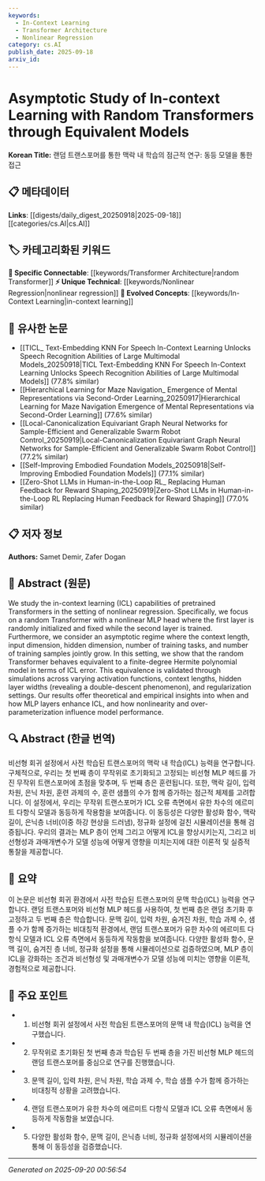 ```yaml
---
keywords:
  - In-Context Learning
  - Transformer Architecture
  - Nonlinear Regression
category: cs.AI
publish_date: 2025-09-18
arxiv_id:
---
```


<!-- KEYWORD_LINKING_METADATA:
{
  "processed_timestamp": "2025-09-22 22:39:15.769994",
  "vocabulary_version": "1.0",
  "selected_keywords": [
    "In-Context Learning",
    "Transformer Architecture",
    "Nonlinear Regression"
  ],
  "rejected_keywords": [
    "Hermite Polynomial Model"
  ],
  "similarity_scores": {
    "In-Context Learning": 0.9,
    "Transformer Architecture": 0.85,
    "Nonlinear Regression": 0.7
  },
  "extraction_method": "AI_prompt_based",
  "budget_applied": true
}
-->

# Asymptotic Study of In-context Learning with Random Transformers through Equivalent Models

**Korean Title:** 랜덤 트랜스포머를 통한 맥락 내 학습의 점근적 연구: 동등 모델을 통한 접근

## 📋 메타데이터

**Links**: [[digests/daily_digest_20250918|2025-09-18]]     [[categories/cs.AI|cs.AI]]

## 🏷️ 카테고리화된 키워드
**🔗 Specific Connectable**: [[keywords/Transformer Architecture|random Transformer]]
**⚡ Unique Technical**: [[keywords/Nonlinear Regression|nonlinear regression]]
**🚀 Evolved Concepts**: [[keywords/In-Context Learning|in-context learning]]

## 🔗 유사한 논문
- [[TICL_ Text-Embedding KNN For Speech In-Context Learning Unlocks Speech Recognition Abilities of Large Multimodal Models_20250918|TICL Text-Embedding KNN For Speech In-Context Learning Unlocks Speech Recognition Abilities of Large Multimodal Models]] (77.8% similar)
- [[Hierarchical Learning for Maze Navigation_ Emergence of Mental Representations via Second-Order Learning_20250917|Hierarchical Learning for Maze Navigation Emergence of Mental Representations via Second-Order Learning]] (77.6% similar)
- [[Local-Canonicalization Equivariant Graph Neural Networks for Sample-Efficient and Generalizable Swarm Robot Control_20250919|Local-Canonicalization Equivariant Graph Neural Networks for Sample-Efficient and Generalizable Swarm Robot Control]] (77.2% similar)
- [[Self-Improving Embodied Foundation Models_20250918|Self-Improving Embodied Foundation Models]] (77.1% similar)
- [[Zero-Shot LLMs in Human-in-the-Loop RL_ Replacing Human Feedback for Reward Shaping_20250919|Zero-Shot LLMs in Human-in-the-Loop RL Replacing Human Feedback for Reward Shaping]] (77.0% similar)

## 📋 저자 정보

**Authors:** Samet Demir, Zafer Dogan

## 📄 Abstract (원문)

We study the in-context learning (ICL) capabilities of pretrained
Transformers in the setting of nonlinear regression. Specifically, we focus on
a random Transformer with a nonlinear MLP head where the first layer is
randomly initialized and fixed while the second layer is trained. Furthermore,
we consider an asymptotic regime where the context length, input dimension,
hidden dimension, number of training tasks, and number of training samples
jointly grow. In this setting, we show that the random Transformer behaves
equivalent to a finite-degree Hermite polynomial model in terms of ICL error.
This equivalence is validated through simulations across varying activation
functions, context lengths, hidden layer widths (revealing a double-descent
phenomenon), and regularization settings. Our results offer theoretical and
empirical insights into when and how MLP layers enhance ICL, and how
nonlinearity and over-parameterization influence model performance.

## 🔍 Abstract (한글 번역)

비선형 회귀 설정에서 사전 학습된 트랜스포머의 맥락 내 학습(ICL) 능력을 연구합니다. 구체적으로, 우리는 첫 번째 층이 무작위로 초기화되고 고정되는 비선형 MLP 헤드를 가진 무작위 트랜스포머에 초점을 맞추며, 두 번째 층은 훈련됩니다. 또한, 맥락 길이, 입력 차원, 은닉 차원, 훈련 과제의 수, 훈련 샘플의 수가 함께 증가하는 점근적 체제를 고려합니다. 이 설정에서, 우리는 무작위 트랜스포머가 ICL 오류 측면에서 유한 차수의 에르미트 다항식 모델과 동등하게 작용함을 보여줍니다. 이 동등성은 다양한 활성화 함수, 맥락 길이, 은닉층 너비(이중 하강 현상을 드러냄), 정규화 설정에 걸친 시뮬레이션을 통해 검증됩니다. 우리의 결과는 MLP 층이 언제 그리고 어떻게 ICL을 향상시키는지, 그리고 비선형성과 과매개변수가 모델 성능에 어떻게 영향을 미치는지에 대한 이론적 및 실증적 통찰을 제공합니다.

## 📝 요약

이 논문은 비선형 회귀 환경에서 사전 학습된 트랜스포머의 문맥 학습(ICL) 능력을 연구합니다. 랜덤 트랜스포머와 비선형 MLP 헤드를 사용하여, 첫 번째 층은 랜덤 초기화 후 고정하고 두 번째 층은 학습합니다. 문맥 길이, 입력 차원, 숨겨진 차원, 학습 과제 수, 샘플 수가 함께 증가하는 비대칭적 환경에서, 랜덤 트랜스포머가 유한 차수의 에르미트 다항식 모델과 ICL 오류 측면에서 동등하게 작동함을 보여줍니다. 다양한 활성화 함수, 문맥 길이, 숨겨진 층 너비, 정규화 설정을 통해 시뮬레이션으로 검증하였으며, MLP 층이 ICL을 강화하는 조건과 비선형성 및 과매개변수가 모델 성능에 미치는 영향을 이론적, 경험적으로 제공합니다.

## 🎯 주요 포인트

- 1. 비선형 회귀 설정에서 사전 학습된 트랜스포머의 문맥 내 학습(ICL) 능력을 연구했습니다.

- 2. 무작위로 초기화된 첫 번째 층과 학습된 두 번째 층을 가진 비선형 MLP 헤드의 랜덤 트랜스포머를 중심으로 연구를 진행했습니다.

- 3. 문맥 길이, 입력 차원, 은닉 차원, 학습 과제 수, 학습 샘플 수가 함께 증가하는 비대칭적 상황을 고려했습니다.

- 4. 랜덤 트랜스포머가 유한 차수의 에르미트 다항식 모델과 ICL 오류 측면에서 동등하게 작동함을 보였습니다.

- 5. 다양한 활성화 함수, 문맥 길이, 은닉층 너비, 정규화 설정에서의 시뮬레이션을 통해 이 동등성을 검증했습니다.

---

*Generated on 2025-09-20 00:56:54*